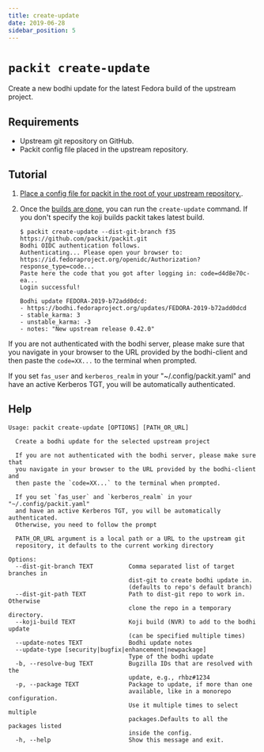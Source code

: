 ```yaml
---
title: create-update
date: 2019-06-28
sidebar_position: 5
---
```


# `packit create-update`

Create a new bodhi update for the latest Fedora build of the upstream project.

## Requirements

* Upstream git repository on GitHub.
* Packit config file placed in the upstream repository.


## Tutorial

1. [Place a config file for packit in the root of your upstream repository.](/docs/configuration/).

2. Once the [builds are done](/docs/cli/build/), you can run the `create-update` command.
   If you don't specify the koji builds packit takes latest build.
   ```
   $ packit create-update --dist-git-branch f35 https://github.com/packit/packit.git
   Bodhi OIDC authentication follows.
   Authenticating... Please open your browser to:
   https://id.fedoraproject.org/openidc/Authorization?response_type=code...
   Paste here the code that you got after logging in: code=d4d8e70c-ea...
   Login successful!

   Bodhi update FEDORA-2019-b72add0dcd:
   - https://bodhi.fedoraproject.org/updates/FEDORA-2019-b72add0dcd
   - stable_karma: 3
   - unstable_karma: -3
   - notes: "New upstream release 0.42.0"
   ```

If you are not authenticated with the bodhi server, please make sure that you
navigate in your browser to the URL provided by the bodhi-client and then paste
the `code=XX...` to the terminal when prompted.

If you set `fas_user` and `kerberos_realm` in your "~/.config/packit.yaml" and
have an active Kerberos TGT, you will be automatically authenticated.

## Help

    Usage: packit create-update [OPTIONS] [PATH_OR_URL]

      Create a bodhi update for the selected upstream project

      If you are not authenticated with the bodhi server, please make sure that
      you navigate in your browser to the URL provided by the bodhi-client and
      then paste the `code=XX...` to the terminal when prompted.

      If you set `fas_user` and `kerberos_realm` in your "~/.config/packit.yaml"
      and have an active Kerberos TGT, you will be automatically authenticated.
      Otherwise, you need to follow the prompt

      PATH_OR_URL argument is a local path or a URL to the upstream git
      repository, it defaults to the current working directory

    Options:
      --dist-git-branch TEXT          Comma separated list of target branches in
                                      dist-git to create bodhi update in.
                                      (defaults to repo's default branch)
      --dist-git-path TEXT            Path to dist-git repo to work in. Otherwise
                                      clone the repo in a temporary directory.
      --koji-build TEXT               Koji build (NVR) to add to the bodhi update
                                      (can be specified multiple times)
      --update-notes TEXT             Bodhi update notes
      --update-type [security|bugfix|enhancement|newpackage]
                                      Type of the bodhi update
      -b, --resolve-bug TEXT          Bugzilla IDs that are resolved with the
                                      update, e.g., rhbz#1234
      -p, --package TEXT              Package to update, if more than one
                                      available, like in a monorepo configuration.
                                      Use it multiple times to select multiple
                                      packages.Defaults to all the packages listed
                                      inside the config.
      -h, --help                      Show this message and exit.
